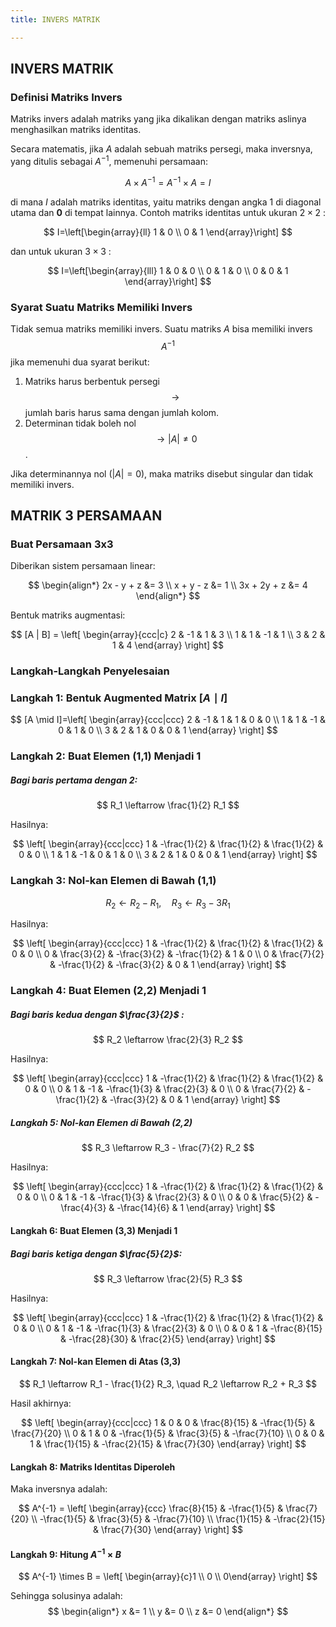 ```yaml
---
title: INVERS MATRIK

---
```


## INVERS MATRIK 
### Definisi Matriks Invers

Matriks invers adalah matriks yang jika dikalikan dengan matriks aslinya menghasilkan matriks identitas.

Secara matematis, jika ${A}$ adalah sebuah matriks persegi, maka inversnya, yang ditulis sebagai $A^{-1}$, memenuhi persamaan:

$$
A \times A^{-1}=A^{-1} \times A=I
$$

di mana $I$ adalah matriks identitas, yaitu matriks dengan angka 1 di diagonal utama dan $\mathbf{0}$ di tempat lainnya.
Contoh matriks identitas untuk ukuran $2 \times 2$ : 

$$
I=\left[\begin{array}{ll}
1 & 0 \\
0 & 1
\end{array}\right]
$$

dan untuk ukuran $3 \times 3$ : 

$$
I=\left[\begin{array}{lll}
1 & 0 & 0 \\
0 & 1 & 0 \\
0 & 0 & 1
\end{array}\right]
$$
### Syarat Suatu Matriks Memiliki Invers

Tidak semua matriks memiliki invers. Suatu matriks $A$ bisa memiliki invers $$ A^{-1} $$ jika memenuhi dua syarat berikut:
1. Matriks harus berbentuk persegi $$ \rightarrow $$ jumlah baris harus sama dengan jumlah kolom.
2. Determinan tidak boleh nol $$ \rightarrow|A| \neq 0 $$.

Jika determinannya nol $(|A|=0)$, maka matriks disebut singular dan tidak memiliki invers.



## MATRIK 3 PERSAMAAN

### Buat Persamaan 3x3    

Diberikan sistem persamaan linear:

$$ \begin{align*}
    2x - y + z &= 3 \\
    x + y - z &= 1 \\
    3x + 2y + z &= 4
\end{align*} $$

Bentuk matriks augmentasi:


$$
[A | B] = \left[ \begin{array}{ccc|c}
2 & -1 & 1 & 3 \\
1 & 1 & -1 & 1 \\
3 & 2 & 1 & 4
\end{array} \right]
$$

### Langkah-Langkah Penyelesaian

### Langkah 1: Bentuk Augmented Matrix $[A \mid I]$

$$
[A \mid I]=\left[ \begin{array}{ccc|ccc}
2 & -1 & 1 & 1 & 0 & 0 \\
1 & 1 & -1 & 0 & 1 & 0 \\
3 & 2 & 1 & 0 & 0 & 1
\end{array} \right]
$$

### Langkah 2: Buat Elemen (1,1) Menjadi 1

##### Bagi baris pertama dengan 2:

$$ R_1 \leftarrow \frac{1}{2} R_1 $$

Hasilnya:


$$
\left[ \begin{array}{ccc|ccc}
1 & -\frac{1}{2} & \frac{1}{2} & \frac{1}{2} & 0 & 0 \\
1 & 1 & -1 & 0 & 1 & 0 \\
3 & 2 & 1 & 0 & 0 & 1
\end{array} \right]
$$

### Langkah 3: Nol-kan Elemen di Bawah (1,1)


$$ R_2 \leftarrow R_2 - R_1, \quad R_3 \leftarrow R_3 - 3R_1 $$


Hasilnya:


$$
\left[ \begin{array}{ccc|ccc}
1 & -\frac{1}{2} & \frac{1}{2} & \frac{1}{2} & 0 & 0 \\
0 & \frac{3}{2} & -\frac{3}{2} & -\frac{1}{2} & 1 & 0 \\
0 & \frac{7}{2} & -\frac{1}{2} & -\frac{3}{2} & 0 & 1
\end{array} \right] 
$$

### Langkah 4: Buat Elemen (2,2) Menjadi 1

##### Bagi baris kedua dengan $\frac{3}{2}$ :

$$ R_2 \leftarrow \frac{2}{3} R_2 $$

Hasilnya:


$$
\left[ \begin{array}{ccc|ccc}
1 & -\frac{1}{2} & \frac{1}{2} & \frac{1}{2} & 0 & 0 \\
0 & 1 & -1 & -\frac{1}{3} & \frac{2}{3} & 0 \\
0 & \frac{7}{2} & -\frac{1}{2} & -\frac{3}{2} & 0 & 1
\end{array} \right]
$$

##### Langkah 5: Nol-kan Elemen di Bawah (2,2)


$$ R_3 \leftarrow R_3 - \frac{7}{2} R_2 $$

Hasilnya:


$$
\left[ \begin{array}{ccc|ccc}
1 & -\frac{1}{2} & \frac{1}{2} & \frac{1}{2} & 0 & 0 \\
0 & 1 & -1 & -\frac{1}{3} & \frac{2}{3} & 0 \\
0 & 0 & \frac{5}{2} & -\frac{4}{3} & -\frac{14}{6} & 1
\end{array} \right]
$$ 

#### Langkah 6: Buat Elemen (3,3) Menjadi 1

##### Bagi baris ketiga dengan $\frac{5}{2}$:

$$ R_3 \leftarrow \frac{2}{5} R_3 $$

Hasilnya:


$$
\left[ \begin{array}{ccc|ccc}
1 & -\frac{1}{2} & \frac{1}{2} & \frac{1}{2} & 0 & 0 \\
0 & 1 & -1 & -\frac{1}{3} & \frac{2}{3} & 0 \\
0 & 0 & 1 & -\frac{8}{15} & -\frac{28}{30} & \frac{2}{5}
\end{array} \right]
$$

#### Langkah 7: Nol-kan Elemen di Atas (3,3)


$$ R_1 \leftarrow R_1 - \frac{1}{2} R_3, \quad R_2 \leftarrow R_2 + R_3 $$

Hasil akhirnya:


$$
\left[ \begin{array}{ccc|ccc}
1 & 0 & 0 & \frac{8}{15} & -\frac{1}{5} & \frac{7}{20} \\
0 & 1 & 0 & -\frac{1}{5} & \frac{3}{5} & -\frac{7}{10} \\
0 & 0 & 1 & \frac{1}{15} & -\frac{2}{15} & \frac{7}{30}
\end{array} \right]
$$

#### Langkah 8: Matriks Identitas Diperoleh

Maka inversnya adalah:

$$
A^{-1} = \left[ \begin{array}{ccc}
\frac{8}{15} & -\frac{1}{5} & \frac{7}{20} \\
-\frac{1}{5} & \frac{3}{5} & -\frac{7}{10} \\
\frac{1}{15} & -\frac{2}{15} & \frac{7}{30}
\end{array} \right]
$$

#### Langkah 9: Hitung $A^{-1} \times B$

$$
A^{-1} \times B = \left[ \begin{array}{c}1 \\ 0 \\ 0\end{array} \right]
$$

Sehingga solusinya adalah:
$$
\begin{align*}
    x &= 1 \\
    y &= 0 \\
    z &= 0
\end{align*}
$$


